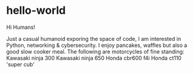 # hello-world

Hi Humans!

Just a casual humanoid exporing the space of code, I am interested in Python, networking & cybersecurity.
I enjoy pancakes, waffles but also a good slow cooker meal.
The following are motorcycles of fine standing:
Kawasaki ninja 300
Kawasaki ninja 650
Honda cbr600 f4i
Honda ct110 'super cub'
